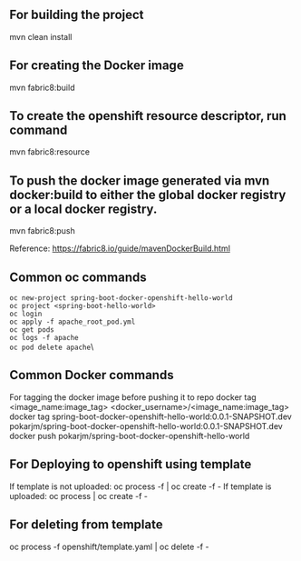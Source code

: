 For building the project
--------------------------
mvn clean install

For creating the Docker image
--------------------------
mvn fabric8:build

To create the openshift resource descriptor, run command
--------------------------
mvn fabric8:resource 

To push the docker image generated via mvn docker:build to either the global docker registry or a local docker registry.
--------------------------
mvn fabric8:push

Reference:
https://fabric8.io/guide/mavenDockerBuild.html

Common oc commands
--------------------------
`oc new-project spring-boot-docker-openshift-hello-world`\
`oc project <spring-boot-hello-world>`\
`oc login`\
`oc apply -f apache_root_pod.yml`\
`oc get pods`\
`oc logs -f apache`\
`oc pod delete apache`\

Common Docker commands
--------------------------
For tagging the docker image before pushing it to repo
docker tag <image_name:image_tag> <docker_username>/<image_name:image_tag>
docker tag spring-boot-docker-openshift-hello-world:0.0.1-SNAPSHOT.dev pokarjm/spring-boot-docker-openshift-hello-world:0.0.1-SNAPSHOT.dev
docker push pokarjm/spring-boot-docker-openshift-hello-world

For Deploying to openshift using template
----------------------------------------------
If template is not uploaded: oc process -f <filename> | oc create -f -
If template is uploaded: oc process <deployment-template-name> | oc create -f -

For deleting from template
-----------------------------
oc process -f openshift/template.yaml | oc delete -f -
